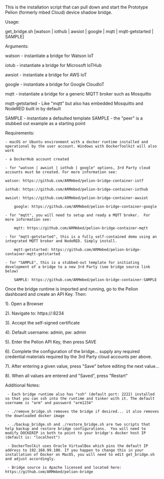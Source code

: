 This is the installation script that can pull down and start the Prototype Pelion (formerly mbed Cloud) device shadow bridge.

Usage:

   get_bridge.sh [watson | iothub | awsiot | google | mqtt | mqtt-getstarted | SAMPLE]

Arguments:

   watson - instantiate a bridge for Watson IoT

   iotub - instantiate a bridge for Microsoft IoTHub

   awsiot - instantiate a bridge for AWS IoT

   google - instantiate a bridge for Google CloudIoT

   mqtt - instantiate a bridge for a generic MQTT broker such as Mosquitto
 
   mqtt-getstarted - Like "mqtt" but also has embedded Mosquitto and NodeRED built in by default

   SAMPLE - instantiate a defaulted template SAMPLE - the "peer" is a stubbed out example as a starting point

Requirements:

    - macOS or Ubuntu environment with a docker runtime installed and operational by the user account. Windows with DockerToolkit will also work
    
    - a DockerHub account created

    - for "watson | awsiot | iothub | google" options, 3rd Party cloud accounts must be created. For more information see:

	watson: https://github.com/ARMmbed/pelion-bridge-container-iotf
	
	iothub: https://github.com/ARMmbed/pelion-bridge-container-iothub
	
	awsiot: https://github.com/ARMmbed/pelion-bridge-container-awsiot

        google: https://github.com/ARMmbed/pelion-bridge-container-google

    - for "mqtt", you will need to setup and ready a MQTT broker.  For more information see:

        mqtt: https://github.com/ARMmbed/pelion-bridge-container-mqtt

    - for "mqtt-getstarted", this is a fully self-contained demo using an integrated MQTT broker and NodeRED. Simply install.

        mqtt-getstarted: https://github.com/ARMmbed/pelion-bridge-container-mqtt-getstarted

    - for "SAMPLE", this is a stubbed-out template for initiating development of a bridge to a new 3rd Party (see bridge source link below)

        SAMPLE: https://github.com/ARMmbed/pelion-bridge-container-SAMPLE


Once the bridge runtime is imported and running, go to the Pelion dashboard and create an API Key. Then:

1). Open a Browser

2). Navigate to: https://<docker host IP address>:8234

3). Accept the self-signed certificate

4). Default username: admin, pw: admin

5). Enter the Pelion API Key, then press SAVE

6). Complete the configuration of the bridge... supply any required credential materials required by the 3rd Party cloud accounts per above. 

7). After entering a given value, press "Save" before editing the next value... 

8). When all values are entered and "Saved", press "Restart"


Additional Notes:

     - Each bridge runtime also has "ssh" (default port: 2222) installed so that you can ssh into the runtime and tinker with it. The default username is "arm" and password "arm1234"

     - ./remove_bridge.sh removes the bridge if desired... it also removes the downloaded docker image
   
     - ./backup_bridge.sh and ./restore_bridge.sh are two scripts that help backup and restore bridge configurations.  You will need to modify DOCKERIP in both to point to your bridge's docker host IP (default is: "localhost")

     - DockerToolkit uses Oracle VirtualBox which pins the default IP address to 192.168.99.100. If you happen to change this in your installation of Docker on MacOS, you will need to edit get_bridge.sh and adjust accordingly.

     - Bridge source is Apache licensed and located here: https://github.com/ARMmbed/pelion-bridge
